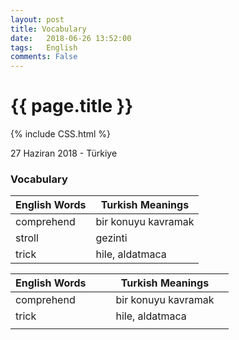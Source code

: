 ```yaml
---
layout: post
title: Vocabulary
date:   2018-06-26 13:52:00
tags:   English
comments: False
---
```


{{ page.title }}
================
{% include CSS.html %}

<p class="meta">27 Haziran 2018 - Türkiye</p>

### Vocabulary

| English Words | Turkish Meanings    | 
|---------------|---------------------| 
| comprehend    | bir konuyu kavramak | 
| stroll        | gezinti             | 
| trick         | hile, aldatmaca     | 


| English Words |   |   | Turkish Meanings    |   |
|---------------|---|---|---------------------|---|
| comprehend    |   |   | bir konuyu kavramak |   |
| trick         |   |   | hile, aldatmaca     |   |
|               |   |   |                     |   |

~~~
~~~
